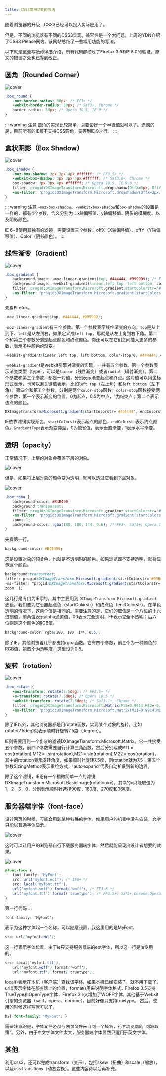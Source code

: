 ```yaml
---
title: CSS3常用功能的写法
---
```



随着浏览器的升级，CSS3已经可以投入实际应用了。

但是，不同的浏览器有不同的CSS3实现，兼容性是一个大问题。上周的YDN介绍了CSS3 Please网站，该网站总结了一些常用功能的写法。

以下就是这些写法的详细介绍。所有代码都经过了Firefox 3.6和IE 8.0的验证，原文的错误之处也已得到改正。


## 圆角（Rounded Corner）

![cover](./img/bg2010031501.png)

```css
.box_round {
　　-moz-border-radius: 30px; /* FF1+ */
　　-webkit-border-radius: 30px; /* Saf3+, Chrome */
　　border-radius: 30px; /* Opera 10.5, IE 9 */
}
```

::: warning 注意
圆角的实现比较简单，只要设好一个半径值就可以了。遗憾的是，目前所有的IE都不支持CSS圆角，要等到IE 9才行。
:::


## 盒状阴影（Box Shadow）

![cover](./img/bg2010031502.png)

```css
.box_shadow {
　　-moz-box-shadow: 3px 3px 4px #ffffff; /* FF3.5+ */
　　-webkit-box-shadow: 3px 3px 4px #ffffff; /* Saf3.0+, Chrome */
　　box-shadow: 3px 3px 4px #ffffff; /* Opera 10.5, IE 9.0 */
　　filter: progid:DXImageTransform.Microsoft.dropshadow(OffX=3px, OffY=3px, Color='#ffffff'); /* IE6,IE7 */
　　-ms-filter: "progid:DXImageTransform.Microsoft.dropshadow(OffX=3px, OffY=3px, Color='#ffffff')"; /* IE8 */
}
```

::: warning 注意
`-moz-box-shadow`、`-webkit-box-shadow`和`box-shadow`的设置是一样的，都有4个参数，含义分别为：x轴偏移值、y轴偏移值、阴影的模糊度、以及阴影颜色。

IE 6~8使用其独有的滤镜，需要设置三个参数：offX（X轴偏移值）、offY（Y轴偏移值）、Color（阴影颜色）。
:::


## 线性渐变（Gradient）

![cover](./img/bg2010031503.png)

```css
.box_gradient {
　　background-image: -moz-linear-gradient(top, #444444, #999999); /* FF3.6 */
　　background-image: -webkit-gradient(linear,left top, left bottom, color-stop(0, #444444),color-stop(1, #999999)); /* Saf4+, Chrome */
　　filter: progid:DXImageTransform.Microsoft.gradient(startColorstr='#444444', endColorstr='#999999', GradientType='0'); /* IE6,IE7 */
　　-ms-filter: "progid:DXImageTransform.Microsoft.gradient(startColorstr='#444444', endColorstr='#999999',GradientType='0')"; /* IE8 */
}
```

先看Firefox。

```css
-moz-linear-gradient(top, #444444, #999999);
```

`-moz-linear-gradient`有三个参数。第一个参数表示线性渐变的方向，`top`是从上到下、`left`是从左到右，如果定义成`left top`，那就是从左上角到右下角。第二个和第三个参数分别是起点颜色和终点颜色。你还可以在它们之间插入更多的参数，表示多种颜色的渐变。

```css
-webkit-gradient(linear,left top, left bottom, color-stop(0, #444444),color-stop(1, #999999));
```

`-webkit-gradient`是webkit引擎对渐变的实现，一共有五个参数。第一个参数表示渐变类型（type），可以是`linear`（线性渐变）或者`radial`（辐射渐变）。第二个参数和第三个参数，都是一对值，分别表示渐变起点和终点。这对值可以用坐标形式表示，也可以用关键值表示，比如`left top`（左上角）和`left bottom`（左下角）。第四个和第五个参数，分别是两个`color-stop`函数。`color-stop`函数接受两个参数，第一个表示渐变的位置，0为起点，0.5为中点，1为结束点；第二个表示该点的颜色。

```css
DXImageTransform.Microsoft.gradient(startColorstr='#444444', endColorstr='#999999', GradientType='0');
```

IE依靠滤镜实现渐变。`startColorstr`表示起点的颜色，`endColorstr`表示终点颜色。`GradientType`表示渐变类型，0为缺省值，表示垂直渐变，1表示水平渐变。


## 透明（opacity）

正常情况下，上层的对象会覆盖下层的对象。

![cover](./img/bg2010031504.png)

但是，如果将上层对象的颜色变为透明，就可以透过它看到下层对象。

![cover](./img/bg2010031505.png)

```css
.box_rgba {
　　background-color: #B4B490;
　　background:transparent;
　　filter: progid:DXImageTransform.Microsoft.gradient(startColorstr='#99B4B490',endColorstr='#99B4B490'); /* IE6,IE7 */
　　-ms-filter: "progid:DXImageTransform.Microsoft.gradient(startColorstr='#99B4B490',endColorstr='#99B4B490')"; /* IE8 */
　　zoom: 1;
　　background-color: rgba(180, 180, 144, 0.6); /* FF3+, Saf3+, Opera 10.10+, Chrome */
}
```

先看第一行。

```css
background-color: #B4B490;
```

这是设置对象的预备色，也就是不透明时的颜色。如果浏览器不支持透明，就将显示这个颜色。

```css
background:transparent;
filter: progid:DXImageTransform.Microsoft.gradient(startColorstr='#99B4B490',endColorstr='#99B4B490'); /* IE6,IE7 */
-ms-filter: "progid:DXImageTransform.Microsoft.gradient(startColorstr='#99B4B490',endColorstr='#99B4B490')"; /* IE8 */
zoom: 1;
```

这几行是专门为IE写的，其中主要用到 `DXImageTransform.Microsoft.gradient`滤镜。我们要为它设置起点色（startColorstr）和终点色（endColorstr）。在单色透明的情况下，这两个值是相同的。需要注意的是，它们的取值是一个八位的十六进制值，前两位表示alpha通道值，00表示完全透明，FF表示完全不透明；后六位则是这个颜色的RGB值。

```css
background-color: rgba(180, 180, 144, 0.6);
```

除了IE，其他浏览器几乎都支持rgba函数。它有四个参数，前三个为一种颜色的RGB值，第四个为透明度，这里设为0.6。

## 旋转（rotation）

![cover](./img/bg2010031506.png)

```css
.box_rotate {
　　-moz-transform: rotate(7.5deg); /* FF3.5+ */
　　-o-transform: rotate(7.5deg); /* Opera 10.5 */
　　-webkit-transform: rotate(7.5deg); /* Saf3.1+, Chrome */
　　filter: progid:DXImageTransform.Microsoft.Matrix(M11=0.9914,M12=-0.1305,M21=0.1305,M22=0.9914,SizingMethod='auto expand');
　　-ms-filter: "progid:DXImageTransform.Microsoft.Matrix(M11=0.9914,M12=-0.1305,M21=0.1305,M22=0.9914,SizingMethod='auto expand')"; /* IE8 */
}
```

除了IE以外，其他浏览器都是用rotate函数，实现某个对象的旋转。比如rotate(7.5deg)就表示顺时针旋转7.5度（degree）。

IE则需要用到一个复杂的滤镜DXImageTransform.Microsoft.Matrix。它一共接受五个参数，前四个参数需要自行计算三角函数，然后分别写成M11 = cos(rotation),M12 = -sin(rotation),M21 = sin(rotation),M22 = cos(rotation)，其中的rotation表示旋转角度，如果顺时针旋转7.5度，则rotation就为7.5；第五个参数SizingMethod表示重绘方式，'auto expand'代表自动扩展到新的边界。

除了这个滤镜，IE还有一个稍微简单一点的滤镜DXImageTransform.Microsoft.BasicImage(rotation=x)。其中的x只能取值为1，2，3，0，分别表示顺时针选择90度、180度、270度和360度。

## 服务器端字体（font-face）

设计网页的时候，可能会用到某种特殊的字体。如果用户的机器中没有安装，文字只能以普通字体显示。

![cover](./img/bg2010031507.png)

这时可以让用户的浏览器自行下载服务器端字体，然后就能呈现出设计者想要的效果。

![cover](./img/bg2010031508.png)

```css
@font-face {
　　font-family: 'MyFont';
　　src: url('myfont.eot'); /* IE6+ */
　　src: local('myfont.ttf'),
　　url('myfont.woff') format('woff'), /* FF3.6 */
　　url('myfont.ttf') format('truetype'); /* FF3.5+, Saf3+,Chrome,Opera10+ */
}
```

第一行代码：

```css
font-family: 'MyFont';
```

表示为这种字体起一个名称，可以随意设置，我这里用的是MyFont。

```css
src: url('myfont.eot');
```

这一行表示字体位置，由于ie只支持服务器端的eot字体，所以这一行是ie专用的。

```css
src: local('myfont.ttf'),
　　url('myfont.woff') format('woff'),
　　url('myfont.ttf') format('truetype');
```

local()表示在本机（客户端）查找该字体，如果本机已经安装了，就不用下载了。url()表示字体在服务器上的位置，format()用来说明字体格式。Firefox 3.5支持TrueType和OpenType字体，Firefox 3.6又增加了WOFF字体。其他基于Webkit引擎的浏览器（sarif，opera、chrome），目前好像只支持truetype。
然后，使用的时候这样写就可以了。

```css
h2{ font-family: "MyFont"; }
```

需要注意的是，字体文件必须与网页文件来自同一个域名，符合浏览器的"同源政策"。另外，由于中文字体文件太大，服务器端字体显然只适用于英文字体。

## 其他

利用css3，还可以完成transform（变形），包括skew（扭曲）和scale（缩放），以及css transitions（动态变换）。这些内容待以后再补充。